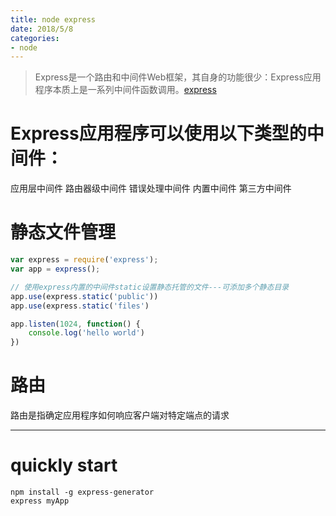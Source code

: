 ```yaml
---
title: node express
date: 2018/5/8
categories:
- node
---
```


> Express是一个路由和中间件Web框架，其自身的功能很少：Express应用程序本质上是一系列中间件函数调用。[express](https://www.expressjs.com.cn/)

# Express应用程序可以使用以下类型的中间件：
应用层中间件
路由器级中间件
错误处理中间件
内置中间件
第三方中间件

# 静态文件管理
```js
var express = require('express');
var app = express();

// 使用express内置的中间件static设置静态托管的文件---可添加多个静态目录
app.use(express.static('public'))
app.use(express.static('files')

app.listen(1024, function() {
    console.log('hello world')
})
```

# 路由
路由是指确定应用程序如何响应客户端对特定端点的请求


***

# quickly start
```shell
npm install -g express-generator
express myApp
```
